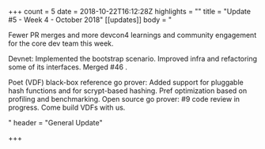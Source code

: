 +++
count = 5
date = 2018-10-22T16:12:28Z
highlights = ""
title = "Update #5 - Week 4 - October 2018"
[[updates]]
body = "<p>Fewer PR merges and more devcon4 learnings and community engagement for the core dev team this week.</p><p>Devnet: Implemented the bootstrap scenario. Improved infra and refactoring some of its interfaces. Merged #46 .</p><p>Poet (VDF) black-box reference go prover: Added support for pluggable hash functions and for scrypt-based hashing. Pref optimization based on profiling and benchmarking. Open source go prover: #9 code review in progress. Come build VDFs with us.</p>"
header = "General Update"

+++
